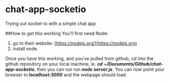 # chat-app-socketio
Trying out socket-io with a simple chat app

##How to get this working
You'll first need Node:

1. go to their website: [https://nodejs.org/](https://nodejs.org)
2. install node.

Once you have this working, and you've pulled from github, cd into the github repository on your local machine, ie. **_cd ~/Documents/Github/chat-app-socketio_**, then you can run run **_node server.js_**. You can now point your browser to **_localhost:3000_** and the webpage should load. 
